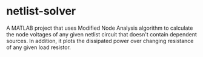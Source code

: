 # netlist-solver
A MATLAB project that uses Modified Node Analysis algorithm to calculate the node voltages of any given netlist circuit that doesn't contain dependent sources. In addition, it plots the dissipated power over changing resistance of any given load resistor.
